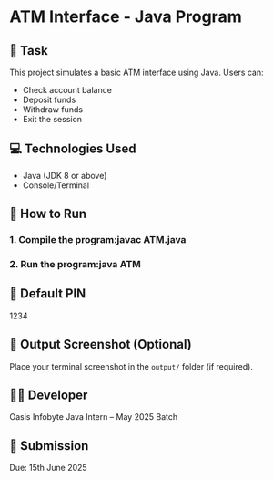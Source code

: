 # ATM Interface - Java Program

## 📌 Task
This project simulates a basic ATM interface using Java. Users can:
- Check account balance
- Deposit funds
- Withdraw funds
- Exit the session

## 💻 Technologies Used
- Java (JDK 8 or above)
- Console/Terminal

## 🧪 How to Run
### 1. Compile the program:javac ATM.java

### 2. Run the program:java ATM

## 🔐 Default PIN
1234

## 📸 Output Screenshot (Optional)
Place your terminal screenshot in the `output/` folder (if required).

## 👨‍💻 Developer
Oasis Infobyte Java Intern – May 2025 Batch

## 📅 Submission
Due: 15th June 2025


